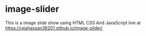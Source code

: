 # image-slider
This is a image slide show using HTML CSS And JavaScript
live at https://rajahassan38201.github.io/image-slider/
